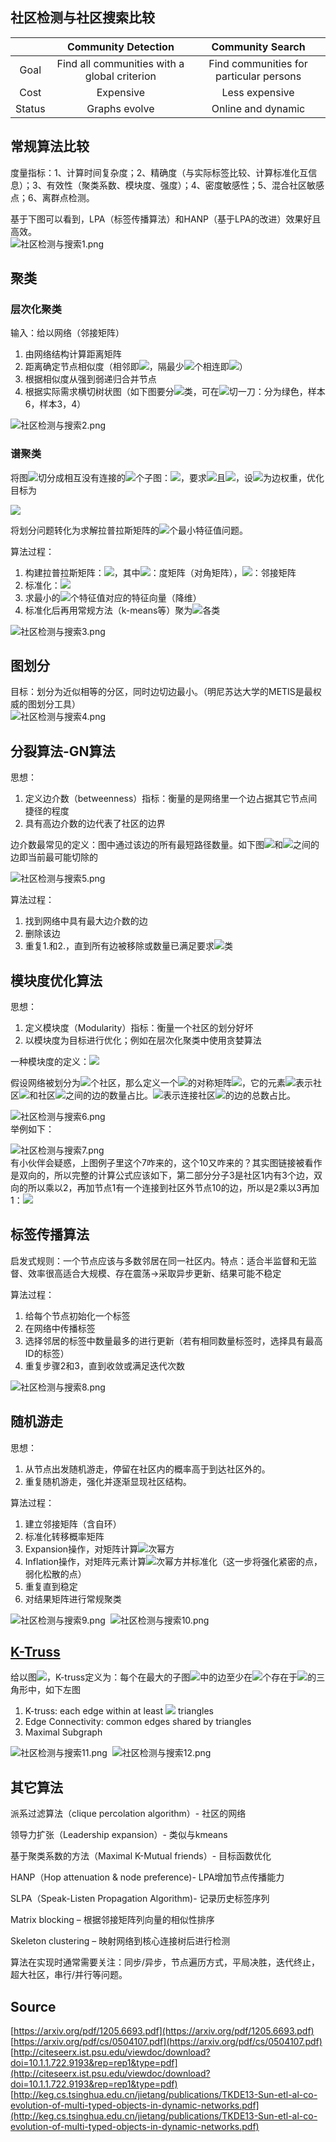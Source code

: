 <a name="6be40052"></a>
## 社区检测与社区搜索比较

|  | Community Detection | Community Search |
| :---: | :---: | :---: |
| Goal | Find all communities with a global criterion | Find communities for particular persons |
| Cost | Expensive | Less expensive |
| Status | Graphs evolve | Online and dynamic |


<a name="U0m1k"></a>
## 常规算法比较

度量指标：1、计算时间复杂度；2、精确度（与实际标签比较、计算标准化互信息）；3、有效性（聚类系数、模块度、强度）；4、密度敏感性；5、混合社区敏感点；6、离群点检测。

基于下图可以看到，LPA（标签传播算法）和HANP（基于LPA的改进）效果好且高效。<br />![社区检测与搜索1.png](./img/1593432410206-d4420b35-a07a-4a78-a15f-2d2eb5c0cf5b.png)

<a name="790ba709"></a>
## 聚类

<a name="5d203e9e"></a>
### 层次化聚类

输入：给以网络（邻接矩阵）

1. 由网络结构计算距离矩阵
2. 距离确定节点相似度（相邻即![](./img/c4ca4238a0b923820dcc509a6f75849b.svg)，隔最少![](./img/7b8b965ad4bca0e41ab51de7b31363a1.svg)个相连即![](./img/40b85027598d87611b1c8d5d11e46812.svg)）
3. 根据相似度从强到弱递归合并节点
4. 根据实际需求横切树状图（如下图要分![](./img/eccbc87e4b5ce2fe28308fd9f2a7baf3.svg)类，可在![](./img/f033ab37c30201f73f142449d037028d.svg)切一刀：分为绿色，样本6，样本3，4）

![社区检测与搜索2.png](./img/1593432430617-d190f59a-4834-4c4e-9a55-24a1c9953c8d.png)

<a name="a62fb221"></a>
### 谱聚类

将图![](./img/5f65129cab9672382381b89bcea31d5f.svg)切分成相互没有连接的![](./img/8ce4b16b22b58894aa86c421e8759df3.svg)个子图：![](./img/93c8200ed699a487f7f3f4275e626c2e.svg)，要求![](./img/fb6f67d20252339e0985dbb492c972f7.svg)且![](./img/82dfdfe0a88e598ce3e56a63cb2945a6.svg)，设![](./img/61e9c06ea9a85a5088a499df6458d276.svg)为边权重，优化目标为

![](./img/458e805408a0e6b1437c174731f764b8.svg)

将划分问题转化为求解拉普拉斯矩阵的![](./img/8ce4b16b22b58894aa86c421e8759df3.svg)个最小特征值问题。

算法过程：

1. 构建拉普拉斯矩阵：![](./img/b0e0fd674d7fb1861ea5cf57652b39db.svg)，其中![](./img/f623e75af30e62bbd73d6df5b50bb7b5.svg)：度矩阵（对角矩阵），![](./img/61e9c06ea9a85a5088a499df6458d276.svg)：邻接矩阵
2. 标准化：![](./img/c00ad20bd6ed81b01996840378731a1d.svg)
3. 求最小的![](./img/7b8b965ad4bca0e41ab51de7b31363a1.svg)个特征值对应的特征向量（降维）
4. 标准化后再用常规方法（k-means等）聚为![](./img/8ce4b16b22b58894aa86c421e8759df3.svg)各类

![社区检测与搜索3.png](./img/1593434527987-3e8cf23a-bf4e-4529-8d46-853d29078d68.png)

<a name="5bc02040"></a>
## 图划分

目标：划分为近似相等的分区，同时边切边最小。（明尼苏达大学的METIS是最权威的图划分工具）<br />![社区检测与搜索4.png](./img/1593434546472-beb77762-ee97-4691-801b-772caa5ebf01.png)


<a name="4cb92511"></a>
## 分裂算法-GN算法

思想：

1. 定义边介数（betweenness）指标：衡量的是网络里一个边占据其它节点间捷径的程度
2. 具有高边介数的边代表了社区的边界

边介数最常见的定义：图中通过该边的所有最短路径数量。如下图![](./img/7fc56270e7a70fa81a5935b72eacbe29.svg)和![](./img/9d5ed678fe57bcca610140957afab571.svg)之间的边即当前最可能切除的

![社区检测与搜索5.png](./img/1593434604708-83b8a65c-cae5-4069-9188-1f5cf813a18c.png)

算法过程：

1. 找到网络中具有最大边介数的边
2. 删除该边
3. 重复1.和2.，直到所有边被移除或数量已满足要求![](./img/8ce4b16b22b58894aa86c421e8759df3.svg)类

<a name="1663b003"></a>
## 模块度优化算法

思想：

1. 定义模块度（Modularity）指标：衡量一个社区的划分好坏
2. 以模块度为目标进行优化；例如在层次化聚类中使用贪婪算法

一种模块度的定义：![](./img/03c4e065009e6b7f64297e21092e3547.svg)

假设网络被划分为![](./img/8ce4b16b22b58894aa86c421e8759df3.svg)个社区，那么定义一个![](./img/5b5f0112171324a6f9fc5df06f6019dd.svg)的对称矩阵![](./img/e1671797c52e15f763380b45e841ec32.svg)，它的元素![](./img/6fd64a8eafc5224488e3523dd225bb7b.svg)表示社区![](./img/865c0c0b4ab0e063e5caa3387c1a8741.svg)和社区![](./img/363b122c528f54df4a0446b6bab05515.svg)之间的边的数量占比。![](./img/2aecb1dc57e87620a373d19b0a889efb.svg)表示连接社区![](./img/865c0c0b4ab0e063e5caa3387c1a8741.svg)的边的总数占比。

![社区检测与搜索6.png](./img/1593479622089-3f7995ce-5b5d-411e-9b93-536da253d0c1.png)<br />举例如下：

![社区检测与搜索7.png](./img/1593479644523-2642bc36-21f6-4573-9177-d934cdcbe624.png)<br />有小伙伴会疑惑，上图例子里这个7咋来的，这个10又咋来的？其实图链接被看作是双向的，所以完整的计算公式应该如下，第二部分分子3是社区1内有3个边，双向的所以乘以2，再加节点1有一个连接到社区外节点10的边，所以是2乘以3再加1：![](./img/0b49a37a1e5e542bf7ed1f731170d4f5.svg)

<a name="b34ad4a7"></a>
## 标签传播算法

启发式规则：一个节点应该与多数邻居在同一社区内。特点：适合半监督和无监督、效率很高适合大规模、存在震荡->采取异步更新、结果可能不稳定

算法过程：

1. 给每个节点初始化一个标签
2. 在网络中传播标签
3. 选择邻居的标签中数量最多的进行更新（若有相同数量标签时，选择具有最高ID的标签）
4. 重复步骤2和3，直到收敛或满足迭代次数

![社区检测与搜索8.png](./img/1593479917310-994082a3-0287-4b39-94fc-99874f344979.png)

<a name="c497f681"></a>
## 随机游走

思想：

1. 从节点出发随机游走，停留在社区内的概率高于到达社区外的。
2. 重复随机游走，强化并逐渐显现社区结构。

算法过程：

1. 建立邻接矩阵（含自环）
2. 标准化转移概率矩阵
3. Expansion操作，对矩阵计算![](./img/e1671797c52e15f763380b45e841ec32.svg)次幂方
4. Inflation操作，对矩阵元素计算![](./img/4b43b0aee35624cd95b910189b3dc231.svg)次幂方并标准化（这一步将强化紧密的点，弱化松散的点）
5. 重复直到稳定
6. 对结果矩阵进行常规聚类

![社区检测与搜索9.png](./img/1593480065851-ee7abf68-cec7-40c6-b9b9-b7e622e24822.png)  ![社区检测与搜索10.png](./img/1593480075621-ea3b1856-093e-40b2-8abf-a001775c5a3b.png)

<a name="3dd4e07e"></a>
## [K-Truss](https://arxiv.org/pdf/1205.6693.pdf)

给以图![](./img/dfcf28d0734569a6a693bc8194de62bf.svg)，K-truss定义为：每个在最大的子图![](./img/c1d9f50f86825a1a2302ec2449c17196.svg)中的边至少在![](./img/65a601e0d6943f2ee09042ac70807823.svg)个存在于![](./img/c1d9f50f86825a1a2302ec2449c17196.svg)的三角形中，如下左图

1. K-truss: each edge within at least ![](./img/65a601e0d6943f2ee09042ac70807823.svg) triangles
2. Edge Connectivity: common edges shared by triangles
3. Maximal Subgraph

![社区检测与搜索11.png](./img/1593480137304-a48ae3f5-3928-46c6-815c-8be53074be7b.png)  ![社区检测与搜索12.png](./img/1593480178019-4d4071a2-b8d5-4b09-a399-4b4a827289a0.png)

<a name="83eed70d"></a>
## 其它算法

派系过滤算法（clique percolation algorithm）- 社区的网络

领导力扩张（Leadership expansion）- 类似与kmeans

基于聚类系数的方法（Maximal K-Mutual friends）- 目标函数优化

HANP（Hop attenuation & node preference)- LPA增加节点传播能力

SLPA（Speak-Listen Propagation Algorithm)- 记录历史标签序列

Matrix blocking – 根据邻接矩阵列向量的相似性排序

Skeleton clustering – 映射网络到核心连接树后进行检测

算法在实现时通常需要关注：同步/异步，节点遍历方式，平局决胜，迭代终止，超大社区，串行/并行等问题。

<a name="Source"></a>
## Source

[https://arxiv.org/pdf/1205.6693.pdf](https://arxiv.org/pdf/1205.6693.pdf)<br />[https://arxiv.org/pdf/cs/0504107.pdf](https://arxiv.org/pdf/cs/0504107.pdf)<br />[http://citeseerx.ist.psu.edu/viewdoc/download?doi=10.1.1.722.9193&rep=rep1&type=pdf](http://citeseerx.ist.psu.edu/viewdoc/download?doi=10.1.1.722.9193&rep=rep1&type=pdf)<br />[http://keg.cs.tsinghua.edu.cn/jietang/publications/TKDE13-Sun-etl-al-co-evolution-of-multi-typed-objects-in-dynamic-networks.pdf](http://keg.cs.tsinghua.edu.cn/jietang/publications/TKDE13-Sun-etl-al-co-evolution-of-multi-typed-objects-in-dynamic-networks.pdf)

